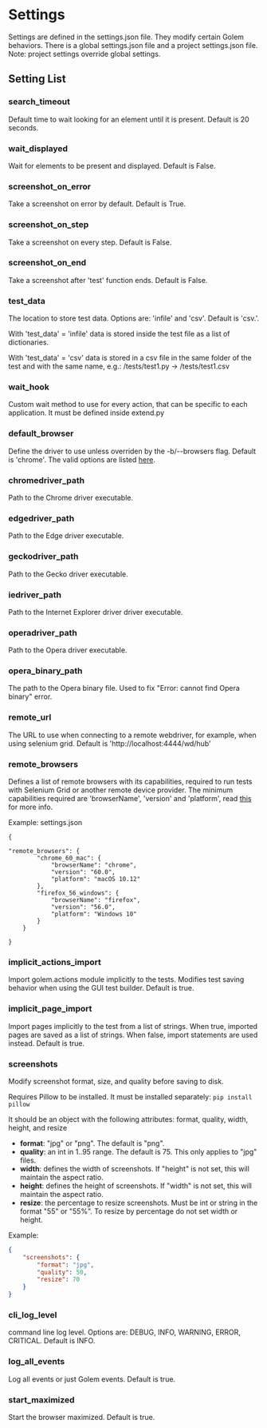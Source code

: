 Settings
==================================================

Settings are defined in the settings.json file. They modify certain Golem behaviors.
There is a global settings.json file and a project settings.json file.
Note: project settings override global settings.


## Setting List


### search_timeout

Default time to wait looking for an element until it is present. Default is 20 seconds.

### wait_displayed

Wait for elements to be present and displayed. Default is False.

### screenshot_on_error

Take a screenshot on error by default. Default is True.

### screenshot_on_step

Take a screenshot on every step. Default is False.

### screenshot_on_end

Take a screenshot after 'test' function ends. Default is False.

### test_data

The location to store test data. Options are: 'infile' and 'csv'. Default is 'csv.'. 

With 'test_data' = 'infile'  data is stored inside the test file as a list of dictionaries. 

With 'test_data' = 'csv' data is stored in a csv file in the same folder of the test and with the same name, e.g.: /tests/test1.py -> /tests/test1.csv

### wait_hook

Custom wait method to use for every action, that can be specific to each application. It must be defined inside extend.py

### default_browser

Define the driver to use unless overriden by the -b/--browsers flag. Default is 'chrome'. The valid options are listed [here](browsers.html#valid-options).

### chromedriver_path

Path to the Chrome driver executable.

### edgedriver_path

Path to the Edge driver executable.

### geckodriver_path

Path to the Gecko driver executable.

### iedriver_path

Path to the Internet Explorer driver driver executable.

### operadriver_path

Path to the Opera driver executable.

### opera_binary_path

The path to the Opera binary file. Used to fix "Error: cannot find Opera binary" error.

### remote_url

The URL to use when connecting to a remote webdriver, for example, when using selenium grid. Default is 'http://localhost:4444/wd/hub'

### remote_browsers

Defines a list of remote browsers with its capabilities, required to run tests with Selenium Grid or another remote device provider.
The minimum capabilities required are 'browserName', 'version' and 'platform', read [this](https://github.com/SeleniumHQ/selenium/wiki/DesiredCapabilities) for more info.

Example: settings.json
```
{

"remote_browsers": {
        "chrome_60_mac": {
            "browserName": "chrome",
            "version": "60.0",
            "platform": "macOS 10.12"
        },
        "firefox_56_windows": {
            "browserName": "firefox",
            "version": "56.0",
            "platform": "Windows 10"
        }
    }

}
```


### implicit_actions_import
Import golem.actions module implicitly to the tests.
Modifies test saving behavior when using the GUI test builder.
Default is true.

### implicit_page_import
Import pages implicitly to the test from a list of strings.
When true, imported pages are saved as a list of strings. When false, import statements are used instead.
Default is true.

### screenshots

Modify screenshot format, size, and quality before saving to disk.

Requires Pillow to be installed. It must be installed separately: ```pip install pillow```

It should be an object with the following attributes: format, quality, width, height, and resize

* **format**: "jpg" or "png". The default is "png".
* **quality**: an int in 1..95 range. The default is 75. This only applies to "jpg" files.
* **width**: defines the width of screenshots. If "height" is not set, this will maintain the aspect ratio.
* **height**: defines the height of screenshots. If "width" is not set, this will maintain the aspect ratio.
* **resize**: the percentage to resize screenshots. Must be int or string in the format "55" or "55%". To resize by percentage do not set width or height.

Example:
```JSON
{
    "screenshots": {
        "format": "jpg",
        "quality": 50,
        "resize": 70
    }
}
```

### cli_log_level

command line log level.
Options are: DEBUG, INFO, WARNING, ERROR, CRITICAL. Default is INFO.

### log_all_events

Log all events or just Golem events. Default is true.

### start_maximized

Start the browser maximized. Default is true.
